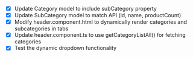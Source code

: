 - [x] Update Category model to include subCategory property
- [x] Update SubCategory model to match API (id, name, productCount)
- [x] Modify header.component.html to dynamically render categories and subcategories in tabs
- [x] Update header.component.ts to use getCategoryListAll() for fetching categories
- [x] Test the dynamic dropdown functionality
